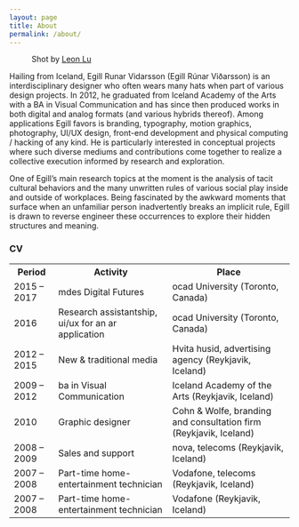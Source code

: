 ```yaml
---
layout: page
title: About
permalink: /about/
---
```

<figure>
	<img src="https://dl.dropboxusercontent.com/s/6xpt7tkc69b2n9q/Egill-happy-075A9896-bw-1.jpg?dl=0" alt="" />
	<figcaption>Shot by <a href="http://www.madebyleon.co" target="_blank">Leon Lu</a></figcaption>
</figure>

Hailing from Iceland, Egill Runar Vidarsson (Egill Rúnar Viðarsson) is an interdisciplinary designer who often wears many hats when part of various design projects. In 2012, he graduated from Iceland Academy of the Arts with a BA in Visual Communication and has since then produced works in both digital and analog formats (and various hybrids thereof). Among applications Egill favors is branding, typography, motion graphics, photography, UI/UX design, front-end development and physical computing / hacking of any kind. He is particularly interested in conceptual projects where such diverse mediums and contributions come together to realize a collective execution informed by research and exploration.

One of Egill’s main research topics at the moment is the analysis of tacit cultural behaviors and the many unwritten rules of various social play inside and outside of workplaces. Being fascinated by the awkward moments that surface when an unfamiliar person inadvertently breaks an implicit rule, Egill is drawn to reverse engineer these occurrences to explore their hidden structures and meaning.

### CV

<table>
  <tr>
	<th>Period</th>
	<th>Activity</th>
	<th>Place</th>
  </tr>
  <tr>
	<td>2015 – 2017</td>
	<td><span class="post-smcps">md</span>es Digital Futures</td>
	<td><span class="post-smcps">ocad</span> University (Toronto, Canada)</td>
  </tr>
  <tr>
	<td>2016</td>
	<td>Research assistantship, <span class="post-smcps">ui/ux</span> for an <span class="post-smcps">ar</span> application</td>
	<td><span class="post-smcps">ocad</span> University (Toronto, Canada)</td>
  </tr>
  <tr>
	<td>2012 – 2015</td>
	<td>New &amp; traditional media</td>
	<td>Hvita husid, advertising agency (Reykjavik, Iceland)</td>
  </tr>
  <tr>
	<td>2009 – 2012</td>
	<td><span class="post-smcps">ba</span> in Visual Communication</td>
	<td>Iceland Academy of the Arts (Reykjavik, Iceland)</td>
  </tr>
  <tr>
	<td>2010</td>
	<td>Graphic designer</td>
	<td>Cohn &amp; Wolfe, branding and consultation firm (Reykjavik, Iceland)</td>
  </tr>
  <tr>
	<td>2008 – 2009</td>
	<td>Sales and support</td>
	<td><span class="post-smcps">nova</span>, telecoms (Reykjavik, Iceland)</td>
  </tr>
  <tr>
	<td>2007 – 2008</td>
	<td>Part-time home-entertainment technician</td>
	<td>Vodafone, telecoms (Reykjavik, Iceland)</td>
  </tr>
  <tr>
	<td>2007 – 2008</td>
	<td>Part-time home-entertainment technician</td>
	<td>Vodafone (Reykjavik, Iceland)</td>
  </tr>
</table>